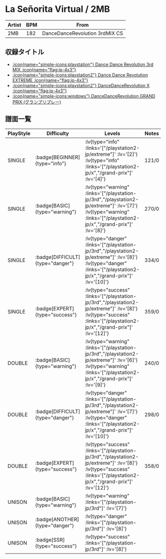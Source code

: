 # La Señorita Virtual / 2MB

|Artist|BPM|From|
|------|---|----|
|2MB|182|DanceDanceRevolution 3rdMIX CS|

## 収録タイトル

- [ :icon{name="simple-icons:playstation"} Dance Dance Revolution 3rd MIX :icon{name="flag:jp-4x3"} ](/playstation-jp/3rd)
- [ :icon{name="simple-icons:playstation2"} Dance Dance Revolution EXTREME :icon{name="flag:jp-4x3"} ](/playstation2-jp/extreme)
- [ :icon{name="simple-icons:playstation2"} DanceDanceRevolution X :icon{name="flag:jp-4x3"} ](/playstation2-jp/x)
- [ :icon{name="simple-icons:windows"} DanceDanceRevolution GRAND PRIX (グランプリプレー)](/grand-prix)

## 譜面一覧

|PlayStyle|Difficulty|Levels|Notes|Movie|
|---------|----------|------|-----|-----|
|SINGLE| :badge[BEGINNER]{type="info"} | :lv{type="info" :links='["/playstation2-jp/extreme"]' :lv='[2]'}  :lv{type="info" :links='["/playstation2-jp/x","/grand-prix"]' :lv='[4]'} |121/0||
|SINGLE| :badge[BASIC]{type="warning"} | :lv{type="warning" :links='["/playstation-jp/3rd","/playstation2-jp/extreme"]' :lv='[7]'}  :lv{type="warning" :links='["/playstation2-jp/x","/grand-prix"]' :lv='[8]'} |270/0||
|SINGLE| :badge[DIFFICULT]{type="danger"} | :lv{type="danger" :links='["/playstation-jp/3rd","/playstation2-jp/extreme"]' :lv='[8]'}  :lv{type="danger" :links='["/playstation2-jp/x","/grand-prix"]' :lv='[10]'} |334/0||
|SINGLE| :badge[EXPERT]{type="success"} | :lv{type="success" :links='["/playstation-jp/3rd","/playstation2-jp/extreme"]' :lv='[8]'}  :lv{type="success" :links='["/playstation2-jp/x","/grand-prix"]' :lv='[12]'} |359/0||
|DOUBLE| :badge[BASIC]{type="warning"} | :lv{type="warning" :links='["/playstation-jp/3rd","/playstation2-jp/extreme"]' :lv='[6]'}  :lv{type="warning" :links='["/playstation2-jp/x","/grand-prix"]' :lv='[9]'} |240/0||
|DOUBLE| :badge[DIFFICULT]{type="danger"} | :lv{type="danger" :links='["/playstation-jp/3rd","/playstation2-jp/extreme"]' :lv='[7]'}  :lv{type="danger" :links='["/playstation2-jp/x","/grand-prix"]' :lv='[10]'} |298/0||
|DOUBLE| :badge[EXPERT]{type="success"} | :lv{type="success" :links='["/playstation-jp/3rd","/playstation2-jp/extreme"]' :lv='[8]'}  :lv{type="success" :links='["/playstation2-jp/x","/grand-prix"]' :lv='[12]'} |358/0||
|UNISON| :badge[BASIC]{type="warning"} | :lv{type="warning" :links='["/playstation-jp/3rd"]' :lv='[7]'} |||
|UNISON| :badge[ANOTHER]{type="danger"} | :lv{type="danger" :links='["/playstation-jp/3rd"]' :lv='[8]'} |||
|UNISON| :badge[SSR]{type="success"} | :lv{type="success" :links='["/playstation-jp/3rd"]' :lv='[8]'} |||
